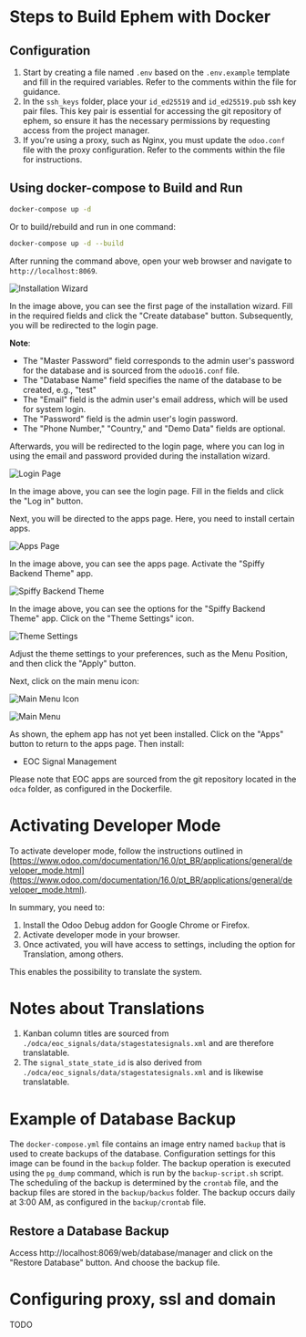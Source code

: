 # Steps to Build Ephem with Docker

## Configuration

1. Start by creating a file named `.env` based on the `.env.example` template and fill in the required variables. Refer to the comments within the file for guidance.
2. In the `ssh_keys` folder, place your `id_ed25519` and `id_ed25519.pub` ssh key pair files. This key pair is essential for accessing the git repository of ephem, so ensure it has the necessary permissions by requesting access from the project manager.
3. If you're using a proxy, such as Nginx, you must update the `odoo.conf` file with the proxy configuration. Refer to the comments within the file for instructions.

## Using docker-compose to Build and Run

```bash
docker-compose up -d
```

Or to build/rebuild and run in one command:

```bash
docker-compose up -d --build
```

After running the command above, open your web browser and navigate to `http://localhost:8069`.

![Installation Wizard](docs/image.png)

In the image above, you can see the first page of the installation wizard. Fill in the required fields and click the "Create database" button. Subsequently, you will be redirected to the login page.

**Note**:

- The "Master Password" field corresponds to the admin user's password for the database and is sourced from the `odoo16.conf` file.
- The "Database Name" field specifies the name of the database to be created, e.g., "test"
- The "Email" field is the admin user's email address, which will be used for system login.
- The "Password" field is the admin user's login password.
- The "Phone Number," "Country," and "Demo Data" fields are optional.

Afterwards, you will be redirected to the login page, where you can log in using the email and password provided during the installation wizard.

![Login Page](docs/image-1.png)

In the image above, you can see the login page. Fill in the fields and click the "Log in" button.

Next, you will be directed to the apps page. Here, you need to install certain apps.

![Apps Page](docs/image-2.png)

In the image above, you can see the apps page. Activate the "Spiffy Backend Theme" app.

![Spiffy Backend Theme](docs/image-3.png)

In the image above, you can see the options for the "Spiffy Backend Theme" app. Click on the "Theme Settings" icon.

![Theme Settings](docs/image-4.png)

Adjust the theme settings to your preferences, such as the Menu Position, and then click the "Apply" button.

Next, click on the main menu icon:

![Main Menu Icon](docs/image-5.png)

![Main Menu](docs/image-6.png)

As shown, the ephem app has not yet been installed. Click on the "Apps" button to return to the apps page. Then install:

- EOC Signal Management

Please note that EOC apps are sourced from the git repository located in the `odca` folder, as configured in the Dockerfile.

# Activating Developer Mode

To activate developer mode, follow the instructions outlined in [https://www.odoo.com/documentation/16.0/pt_BR/applications/general/developer_mode.html](https://www.odoo.com/documentation/16.0/pt_BR/applications/general/developer_mode.html).

In summary, you need to:

1. Install the Odoo Debug addon for Google Chrome or Firefox.
2. Activate developer mode in your browser.
3. Once activated, you will have access to settings, including the option for Translation, among others.

This enables the possibility to translate the system.

# Notes about Translations

1. Kanban column titles are sourced from `./odca/eoc_signals/data/stagestatesignals.xml` and are therefore translatable.
2. The `signal_state_state_id` is also derived from `./odca/eoc_signals/data/stagestatesignals.xml` and is likewise translatable.

# Example of Database Backup

The `docker-compose.yml` file contains an image entry named `backup` that is used to create backups of the database. Configuration settings for this image can be found in the `backup` folder. The backup operation is executed using the `pg_dump` command, which is run by the `backup-script.sh` script. The scheduling of the backup is determined by the `crontab` file, and the backup files are stored in the `backup/backus` folder. The backup occurs daily at 3:00 AM, as configured in the `backup/crontab` file.

## Restore a Database Backup

Access http://localhost:8069/web/database/manager and click on the "Restore Database" button. And choose the backup file.

# Configuring proxy, ssl and domain

TODO
